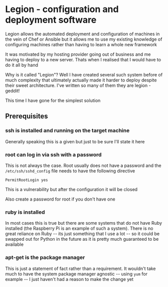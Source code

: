 # Legion - configuration and deployment software

Legion allows the automated deployment and configuration of machines in the vein of
Chef or Ansible but it allows me to use my existing knowledge of configuring machines
rather than having to learn a whole new framework

It was motivated by my hosting provider going out of business and me having to deploy
to a new server. Thats when I realised that I would have to do it all by hand

Why is it called "Legion"? Well I have created several such system before of much
complexity that ultimately actually made it harder to deploy despite their sweet 
architecture. I've written so many of them they are legion - geddit!

This time I have gone for the simplest solution

## Prerequisites

### ssh is installed and running on the target machine

Generally speaking this is a given but just to be sure I'll state it here

### root can log in via ssh with a password

This is not always the case. Root usually does not have a password and the `/etc/ssh/sshd_config`
file needs to have the following directive

    PermitRootLogin yes

This is a vulnerability but after the configuration it will be closed

Also create a password for root if you don't have one

### ruby is installed

In most cases this is true but there are some systems that do not have Ruby installed
(the Raspberry Pi is an example of such a system). There is no great reliance on Ruby
-- its just something that I use a lot -- so it could be swapped out for Python in the 
future as it is pretty much guaranteed to be available

### apt-get is the package manager

This is just a statement of fact rather than a requirement. It wouldn't take much to
have the system package manager agnostic -- using `yum` for example -- I just haven't
had a reason to make the change yet
